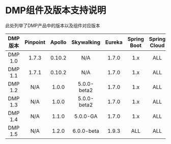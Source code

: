 # DMP组件及版本支持说明
此处列举了DMP产品中的版本以及组件对应版本

DMP版本|Pinpoint|Apollo|Skywalking| Eureka | Spring Boot | Spring Cloud|
|:---:|:---:|:---:|:---:|:---:|:---:|:---:|
|DMP 1.0| 1.7.3|0.10.2|N/A|1.7.0|1.x|ALL|
|DMP 1.1| 1.7.1|0.10.2|N/A|1.7.0|1.x| ALL |
|DMP 1.2| N/A|1.0.0|5.0.0-beta2|1.7.0|1.x| ALL |
|DMP 1.3| N/A| 1.0.0|5.0.0-beta2 |1.7.0|1.x| ALL |
|DMP 1.4|N/A|1.1.0|5.0.0-GA|1.7.0|1.x| ALL |
|DMP 1.5|N/A|1.2.0|6.0.0-beta|1.9.3| ALL | ALL |
